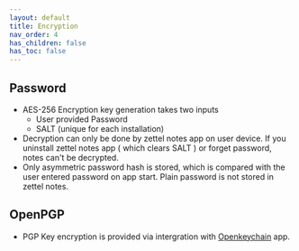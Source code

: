 ```yaml
---
layout: default
title: Encryption
nav_order: 4
has_children: false
has_toc: false
---
```


## Password

- AES-256 Encryption key generation takes two inputs
    - User provided Password 
    - SALT (unique for each installation)
- Decryption can only be done by zettel notes app on user device. If you uninstall zettel notes app ( which clears SALT ) or forget password, notes can't be decrypted.
- Only asymmetric password hash is stored, which is compared with the user entered password on app start. Plain password is not stored in zettel notes.

## OpenPGP

- PGP Key encryption is provided via intergration with [Openkeychain](https://play.google.com/store/apps/details?hl=en&id=org.sufficientlysecure.keychain) app.
